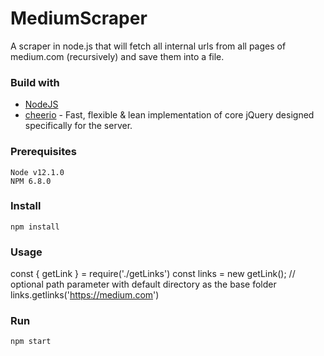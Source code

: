 # MediumScraper
A scraper in node.js that will fetch all internal urls from all pages of medium.com (recursively) and save them into a file.

### Build with 
* [NodeJS](https://nodejs.org/en/)
* [cheerio](https://www.npmjs.com/package/cheerio) - Fast, flexible & lean implementation of core jQuery designed specifically for the server.

### Prerequisites
```
Node v12.1.0
NPM 6.8.0
```

### Install
```
npm install
```

### Usage

  const { getLink } = require('./getLinks')
  const links = new getLink(); // optional path parameter with default directory as the base folder
  links.getlinks('https://medium.com')

### Run
```
npm start
```
